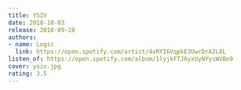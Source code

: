 ```yaml
---
title: YSIV
date: 2018-10-03
release: 2018-09-28
authors:
- name: Logic
  link: https://open.spotify.com/artist/4xRYI6VqpkE3UwrDrAZL8L
listen_of: https://open.spotify.com/album/1lyjkFTJ6yxUyNYysWVBo9
cover: ysiv.jpg
rating: 3.5
---
```

